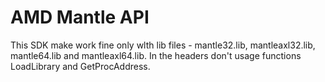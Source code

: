 # AMD Mantle API

This SDK make work fine only wlth lib files - mantle32.lib, mantleaxl32.lib, mantle64.lib and mantleaxl64.lib.
In the headers don't usage functions LoadLibrary and GetProcAddress.
